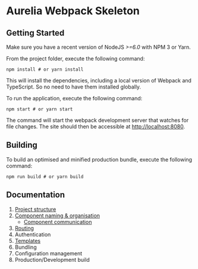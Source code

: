 # Aurelia Webpack Skeleton

## Getting Started
Make sure you have a recent version of NodeJS *>=6.0* with NPM 3 or Yarn.

From the project folder, execute the following command:

```shell
npm install # or yarn install
```

This will install the dependencies, including a local version of Webpack and TypeScript. So no need to have them installed globally.

To run the application, execute the following command:

```shell
npm start # or yarn start
```

The command will start the webpack development server that watches for file changes. The site should then be accessible at [http://localhost:8080](http://localhost:8080/).


## Building
To build an optimised and minified production bundle, execute the following command:

```shell
npm run build # or yarn build
```

## Documentation

1. [Project structure](docs/project-structure.md)
2. [Component naming & organisation](docs/component-naming-organisation.md)
    - [Component communication](docs/component-communication.md)
3. [Routing](docs/routing.md)
4. Authentication
5. [Templates](docs/templates.md)
6. Bundling
7. Configuration management
8. Production/Development build
